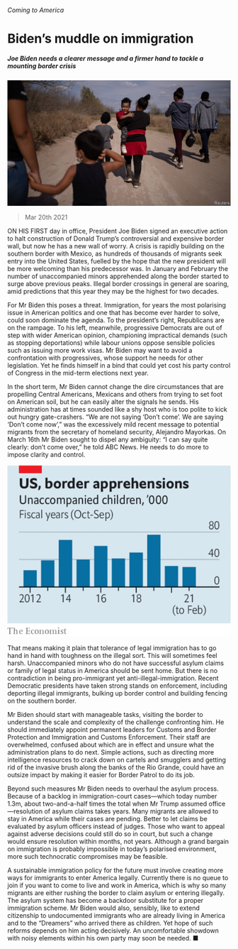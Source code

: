 ###### Coming to America

# Biden’s muddle on immigration 

##### Joe Biden needs a clearer message and a firmer hand to tackle a mounting border crisis 

![image](images/20210320_ldp503.jpg) 

> Mar 20th 2021 


ON HIS FIRST day in office, President Joe Biden signed an executive action to halt construction of Donald Trump’s controversial and expensive border wall, but now he has a new wall of worry. A crisis is rapidly building on the southern border with Mexico, as hundreds of thousands of migrants seek entry into the United States, fuelled by the hope that the new president will be more welcoming than his predecessor was. In January and February the number of unaccompanied minors apprehended along the border started to surge above previous peaks. Illegal border crossings in general are soaring, amid predictions that this year they may be the highest for two decades.


For Mr Biden this poses a threat. Immigration, for years the most polarising issue in American politics and one that has become ever harder to solve, could soon dominate the agenda. To the president’s right, Republicans are on the rampage. To his left, meanwhile, progressive Democrats are out of step with wider American opinion, championing impractical demands (such as stopping deportations) while labour unions oppose sensible policies such as issuing more work visas. Mr Biden may want to avoid a confrontation with progressives, whose support he needs for other legislation. Yet he finds himself in a bind that could yet cost his party control of Congress in the mid-term elections next year.



In the short term, Mr Biden cannot change the dire circumstances that are propelling Central Americans, Mexicans and others from trying to set foot on American soil, but he can easily alter the signals he sends. His administration has at times sounded like a shy host who is too polite to kick out hungry gate-crashers. “We are not saying ‘Don’t come’. We are saying ‘Don’t come now’,” was the excessively mild recent message to potential migrants from the secretary of homeland security, Alejandro Mayorkas. On March 16th Mr Biden sought to dispel any ambiguity: “I can say quite clearly: don’t come over,” he told ABC News. He needs to do more to impose clarity and control.

![image](images/20210320_LDC223.png) 



That means making it plain that tolerance of legal immigration has to go hand in hand with toughness on the illegal sort. This will sometimes feel harsh. Unaccompanied minors who do not have successful asylum claims or family of legal status in America should be sent home. But there is no contradiction in being pro-immigrant yet anti-illegal-immigration. Recent Democratic presidents have taken strong stands on enforcement, including deporting illegal immigrants, bulking up border control and building fencing on the southern border.


Mr Biden should start with manageable tasks, visiting the border to understand the scale and complexity of the challenge confronting him. He should immediately appoint permanent leaders for Customs and Border Protection and Immigration and Customs Enforcement. Their staff are overwhelmed, confused about which  are in effect and unsure what the administration plans to do next. Simple actions, such as directing more intelligence resources to crack down on cartels and smugglers and getting rid of the invasive brush along the banks of the Rio Grande, could have an outsize impact by making it easier for Border Patrol to do its job.


Beyond such measures Mr Biden needs to overhaul the asylum process. Because of a backlog in immigration-court cases—which today number 1.3m, about two-and-a-half times the total when Mr Trump assumed office—resolution of asylum claims takes years. Many migrants are allowed to stay in America while their cases are pending. Better to let claims be evaluated by asylum officers instead of judges. Those who want to appeal against adverse decisions could still do so in court, but such a change would ensure resolution within months, not years. Although a grand bargain on immigration is probably impossible in today’s polarised environment, more such technocratic compromises may be feasible.


A sustainable immigration policy for the future must involve creating more ways for immigrants to enter America legally. Currently there is no queue to join if you want to come to live and work in America, which is why so many migrants are either rushing the border to claim asylum or entering illegally. The asylum system has become a backdoor substitute for a proper immigration scheme. Mr Biden would also, sensibly, like to extend citizenship to undocumented immigrants who are already living in America and to the “Dreamers” who arrived there as children. Yet hope of such reforms depends on him acting decisively. An uncomfortable showdown with noisy elements within his own party may soon be needed. ■



